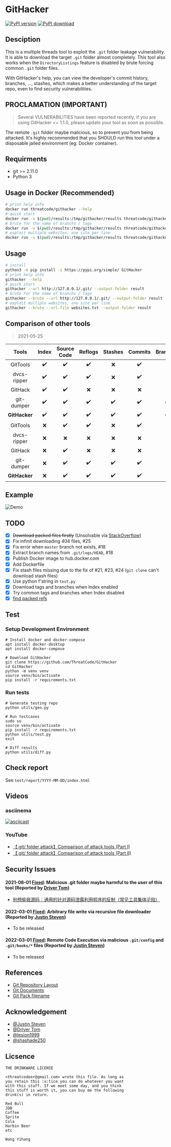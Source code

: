 # GitHacker

[![PyPI version](https://badge.fury.io/py/GitHacker.svg)](https://badge.fury.io/py/GitHacker)
[![PyPI download](https://img.shields.io/pypi/dm/githacker.svg)](https://pypistats.org/packages/githacker)

## Desciption

This is a multiple threads tool to exploit the `.git` folder leakage vulnerability. It is able to download the target `.git` folder almost completely. This tool also works when the `DirectoryListings` feature is disabled by brute forcing common `.git` folder files.

With GitHacker's help, you can view the developer's commit history, branches, ..., stashes, which makes a better understanding of the target repo, even to find security vulnerabilities.

## PROCLAMATION (IMPORTANT)

> Several VULNERABILITIES have been reported recently, if you are using 
> GitHacker <= 1.1.0, please update your tool as soon as possible.

The remote `.git` folder maybe malicious, so to prevent you from being attacked.
It's highly recommended that you SHOULD run this tool under a disposable jailed environment 
(eg: Docker container).

## Requirments

* git >= 2.11.0
* Python 3

## Usage in Docker (Recommended)

```bash
# print help info
docker run threatcode/githacker --help
# quick start
docker run -v $(pwd)/results:/tmp/githacker/results threatcode/githacker --output-folder /tmp/githacker/results --url http://127.0.0.1/.git/
# brute for the name of branchs / tags
docker run -v $(pwd)/results:/tmp/githacker/results threatcode/githacker --brute --output-folder /tmp/githacker/results --url http://127.0.0.1/.git/
# exploit multiple websites, one site per line
docker run -v $(pwd)/results:/tmp/githacker/results threatcode/githacker --brute --output-folder /tmp/githacker/results --url-file websites.txt 
```

## Usage

```bash
# install
python3 -m pip install -i https://pypi.org/simple/ GitHacker
# print help info
githacker --help
# quick start
githacker --url http://127.0.0.1/.git/ --output-folder result
# brute for the name of branchs / tags
githacker --brute --url http://127.0.0.1/.git/ --output-folder result
# exploit multiple websites, one site per line
githacker --brute --url-file websites.txt --output-folder result
```

## Comparison of other tools

> 2021-05-25

|     Tools     |       Index        |    Source Code     |      Reflogs       |      Stashes       |      Commits       |      Branches      |      Remotes       |        Tags        |
| :-----------: | :----------------: | :----------------: | :----------------: | :----------------: | :----------------: | :----------------: | :----------------: | :----------------: |
|   GitTools    | :heavy_check_mark: | :heavy_check_mark: | :heavy_check_mark: |        :x:         | :heavy_check_mark: |        :x:         | :heavy_check_mark: |        :x:         |
|  dvcs-ripper  | :heavy_check_mark: | :heavy_check_mark: | :heavy_check_mark: |        :x:         | :heavy_check_mark: |        :x:         | :heavy_check_mark: |        :x:         |
|    GitHack    | :heavy_check_mark: | :heavy_check_mark: |        :x:         |        :x:         |        :x:         |        :x:         |        :x:         |        :x:         |
|  git-dumper   | :heavy_check_mark: | :heavy_check_mark: | :heavy_check_mark: | :heavy_check_mark: | :heavy_check_mark: | :heavy_check_mark: | :heavy_check_mark: | :heavy_check_mark: |
| **GitHacker** | :heavy_check_mark: | :heavy_check_mark: | :heavy_check_mark: | :heavy_check_mark: | :heavy_check_mark: | :heavy_check_mark: | :heavy_check_mark: | :heavy_check_mark: |
|   GitTools    |        :x:         | :heavy_check_mark: | :heavy_check_mark: |        :x:         | :heavy_check_mark: |        :x:         | :heavy_check_mark: |        :x:         |
|  dvcs-ripper  |        :x:         |        :x:         |        :x:         |        :x:         |        :x:         |        :x:         |        :x:         |        :x:         |
|    GitHack    |        :x:         | :heavy_check_mark: |        :x:         |        :x:         |        :x:         |        :x:         |        :x:         |        :x:         |
|  git-dumper   |        :x:         | :heavy_check_mark: | :heavy_check_mark: | :heavy_check_mark: | :heavy_check_mark: |        :x:         | :heavy_check_mark: |        :x:         |
| **GitHacker** |        :x:         | :heavy_check_mark: | :heavy_check_mark: | :heavy_check_mark: | :heavy_check_mark: |      :muscle:      | :heavy_check_mark: |      :muscle:      |

## Example

![Demo](./figure/demo.gif)

## TODO

- [x] ~~Download packed files firstly~~ (Unsolvable via [StackOverflow](https://stackoverflow.com/questions/27789484/how-does-git-know-the-sha1-name-of-the-pack-files))
- [x] Fix infinit downloading 404 files, #25
- [x] Fix error when `master` branch not exists, #18
- [x] Extract branch names from `.git/logs/HEAD`, #18
- [x] Publish Docker image to hub.docker.com
- [x] Add Dockerfile
- [x] Fix stash files missing due to the fix of #21, #23, #24 (`git clone` can't download stash files)
- [x] Use python f'string in `test.py`
- [x] Download tags and branches when Index enabled
- [x] Try common tags and branches when Index disabled
- [x] [find packed refs](https://github.com/ThreatCode/GitHacker/issues/1#issuecomment-487135667)

## Test

### Setup Development Environment

```
# Install docker and docker-compose
apt install docker-desktop
apt install docker-compose

# Download GitHacker
git clone https://github.com/ThreatCode/GitHacker
cd GitHacker
python -m venv venv
source venv/bin/activate
pip install -r requirements.txt
```

### Run tests

```
# Generate testing repo
python utils/gen.py

# Run testcases
sudo su
source venv/bin/activate
pip install -r requirements.txt
python utils/test.py
exit

# Diff results
python utils/diff.py
```

## Check report

See `test/report/YYYY-MM-DD/index.html`

## Videos
### asciinema

[![asciicast](https://asciinema.org/a/xgRmZ9dNvzhe3T2XRYDJe15Rj.png)](https://asciinema.org/a/xgRmZ9dNvzhe3T2XRYDJe15Rj)

### YouTube
* [【.git/ folder attack】Comparison of attack tools (Part I)](https://www.youtube.com/watch?v=Bs3QpVGf2uk)
* [【.git/ folder attack】Comparison of attack tools (Part II)](https://www.youtube.com/watch?v=Xzg4kQt4qEo)

## Security Issues

#### 2021-08-01 [Fixed](https://github.com/ThreatCode/GitHacker/commit/e105b5c04329e9c4b8080029976bc73d12b1f23f): Malicious .git folder maybe harmful to the user of this tool (Reported by [Driver Tom](https://drivertom.blogspot.com))

* [别想偷我源码：通用的针对源码泄露利用程序的反制（常见工具集体沦陷）](https://drivertom.blogspot.com/2021/08/git.html)

#### 2022-03-01 [Fixed](https://github.com/ThreatCode/GitHacker/commit/806095e807d20e06d5f192928f1f525510a34688): Arbitrary file write via recursive file downloader (Reported by [Justin Steven](https://twitter.com/justinsteven))

* To be released

#### 2022-03-01 [Fixed](https://github.com/ThreatCode/GitHacker/commit/f97710c2cf0351308fc81666448e00004b7d14f9): Remote Code Execution via malicious `.git/config` and `.git/hooks/*` files (Reported by [Justin Steven](https://twitter.com/justinsteven))

* To be released

## References

* [Git Repository Layout](https://mirrors.edge.kernel.org/pub/software/scm/git/docs/gitrepository-layout.html)
* [Git Documents](https://git-scm.com/docs)
* [Git Pack filename](https://stackoverflow.com/questions/27789484/how-does-git-know-the-sha1-name-of-the-pack-files)

## Acknowledgement

- [@Justin Steven](https://twitter.com/justinsteven)
- [@Driver Tom](https://drivertom.blogspot.com)
- [@lesion1999](https://github.com/lesion1999)
- [@shashade250](https://github.com/shashade250)

## Licsence
```
THE DRINKWARE LICENSE

<threatcodeer@gmail.com> wrote this file. As long as 
you retain this :x:tice you can do whatever you want 
with this stuff. If we meet some day, and you think 
this stuff is worth it, you can buy me the following
drink(s) in return.

Red Bull
JDB
Coffee
Sprite
Cola
Harbin Beer
etc

Wang Yihang
```
